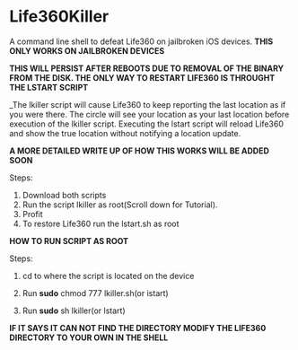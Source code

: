 # Life360Killer
A command line shell to defeat Life360 on jailbroken iOS devices.
**THIS ONLY WORKS ON JAILBROKEN DEVICES**

**THIS WILL PERSIST AFTER REBOOTS DUE TO REMOVAL OF THE BINARY FROM THE DISK.
THE ONLY WAY TO RESTART LIFE360 IS THROUGHT THE LSTART SCRIPT**

_The lkiller script will cause Life360 to keep reporting the last location as if you were there. The circle will see your location as your last location before execution of the lkiller script. Executing the lstart script will reload Life360 and show the true location without notifying a location update.

**A MORE DETAILED WRITE UP OF HOW THIS WORKS WILL BE ADDED SOON**

Steps:
1. Download both scripts
2. Run the script lkiller as root(Scroll down for Tutorial).
3. Profit
4. To restore Life360 run the lstart.sh as root


**HOW TO RUN SCRIPT AS ROOT**

Steps:

1. cd to where the script is located on the device

2. Run **sudo** chmod 777 lkiller.sh(or istart)

3. Run **sudo** sh lkiller(or lstart)

**IF IT SAYS IT CAN NOT FIND THE DIRECTORY MODIFY THE LIFE360 DIRECTORY TO YOUR OWN IN THE SHELL**
